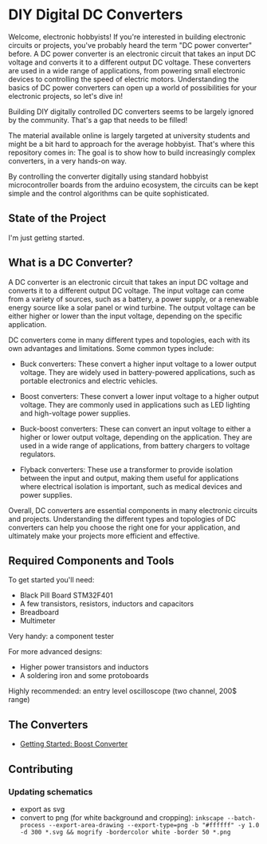 # DIY Digital DC Converters
Welcome, electronic hobbyists! If you're interested in building electronic circuits or projects, you've probably heard the term "DC power converter" before. A DC power converter is an electronic circuit that takes an input DC voltage and converts it to a different output DC voltage. These converters are used in a wide range of applications, from powering small electronic devices to controlling the speed of electric motors. Understanding the basics of DC power converters can open up a world of possibilities for your electronic projects, so let's dive in!

Building DIY digitally controlled DC converters seems to be largely ignored by the community. That's a gap that needs to be filled!

The material available online is largely targeted at university students and might be a bit hard to approach for the average hobbyist. That's where this repository comes in: The goal is to show how to build increasingly complex converters, in a very hands-on way.

By controlling the converter digitally using standard hobbyist microcontroller boards from the arduino ecosystem, the circuits can be kept simple and the control algorithms can be quite sophisticated.

## State of the Project
I'm just getting started.

## What is a DC Converter?
A DC converter is an electronic circuit that takes an input DC voltage and converts it to a different output DC voltage. The input voltage can come from a variety of sources, such as a battery, a power supply, or a renewable energy source like a solar panel or wind turbine. The output voltage can be either higher or lower than the input voltage, depending on the specific application.

DC converters come in many different types and topologies, each with its own advantages and limitations. Some common types include:

* Buck converters: These convert a higher input voltage to a lower output voltage. They are widely used in battery-powered applications, such as portable electronics and electric vehicles.

* Boost converters: These convert a lower input voltage to a higher output voltage. They are commonly used in applications such as LED lighting and high-voltage power supplies.

* Buck-boost converters: These can convert an input voltage to either a higher or lower output voltage, depending on the application. They are used in a wide range of applications, from battery chargers to voltage regulators.

* Flyback converters: These use a transformer to provide isolation between the input and output, making them useful for applications where electrical isolation is important, such as medical devices and power supplies.

Overall, DC converters are essential components in many electronic circuits and projects. Understanding the different types and topologies of DC converters can help you choose the right one for your application, and ultimately make your projects more efficient and effective.

## Required Components and Tools
To get started you'll need:

* Black Pill Board STM32F401
* A few transistors, resistors, inductors and capacitors
* Breadboard
* Multimeter

Very handy: a component tester

For more advanced designs:

* Higher power transistors and inductors
* A soldering iron and some protoboards

Highly recommended: an entry level oscilloscope (two channel, 200$ range)

## The Converters
 * [Getting Started: Boost Converter](doc/010_FirstConverter/README.md)

## Contributing

### Updating schematics
* export as svg
* convert to png (for white background and cropping): `inkscape --batch-process --export-area-drawing --export-type=png -b "#ffffff" -y 1.0 -d 300 *.svg && mogrify -bordercolor white -border 50 *.png`